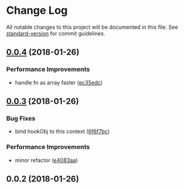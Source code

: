 # Change Log

All notable changes to this project will be documented in this file. See [standard-version](https://github.com/conventional-changelog/standard-version) for commit guidelines.

<a name="0.0.4"></a>
## [0.0.4](https://github.com/pi0/hable/compare/v0.0.3...v0.0.4) (2018-01-26)


### Performance Improvements

* handle fn as array faster ([ec35edc](https://github.com/pi0/hable/commit/ec35edc))



<a name="0.0.3"></a>
## [0.0.3](https://github.com/pi0/hable/compare/v0.0.2...v0.0.3) (2018-01-26)


### Bug Fixes

* bind hookObj to this context ([6f6f7bc](https://github.com/pi0/hable/commit/6f6f7bc))


### Performance Improvements

* minor refactor ([e4083aa](https://github.com/pi0/hable/commit/e4083aa))



<a name="0.0.2"></a>
## 0.0.2 (2018-01-26)
